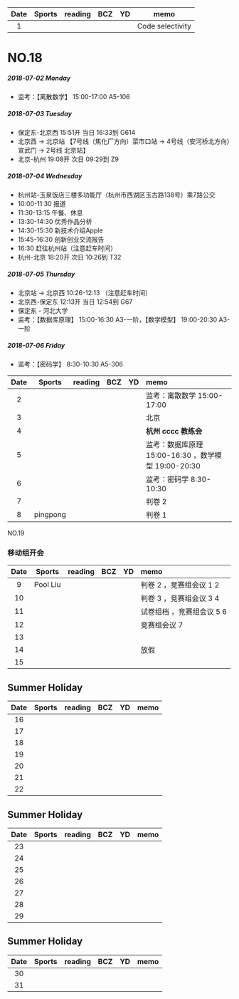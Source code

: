 | Date  | Sports | reading | BCZ | YD | memo | 
| :---: | :---: | :---: | :---: | :---: | :---: | 
| 1 | |  |  |  | Code selectivity | 

# NO.18
##### 2018-07-02 Monday
- 监考：【离散数学】 15:00-17:00 A5-106 
##### 2018-07-03 Tuesday
- 保定东-北京西 15:51开 当日 16:33到 G614  
- 北京西 → 北京站 【7号线（焦化厂方向）菜市口站 → 4号线（安河桥北方向）宣武门 → 2号线 北京站】
- 北京-杭州 19:08开 次日 09:29到 Z9 
##### 2018-07-04 Wednesday
- 杭州站-玉泉饭店三楼多功能厅（杭州市西湖区玉古路138号）乘7路公交
- 10:00-11:30 报道
- 11:30-13:15 午餐、休息
- 13:30-14:30 优秀作品分析
- 14:30-15:30 新技术介绍Apple
- 15:45-16:30 创新创业交流报告
- 16:30 赶往杭州站（注意赶车时间）
- 杭州-北京 18:20开 次日 10:26到 T32  
##### 2018-07-05 Thursday
- 北京站 → 北京西 10:26-12:13  （注意赶车时间）
- 北京西-保定东 12:13开 当日 12:54到 G67 
- 保定东 - 河北大学 
- 监考：【数据库原理】 15:00-16:30 A3-一阶，【数学模型】 19:00-20:30 A3-一阶
##### 2018-07-06 Friday
- 监考：【密码学】 8:30-10:30 A5-306


| Date  | Sports | reading | BCZ | YD | memo | 
| :---: | :---: | :---: | :---: | :---: | :--- | 
| 2 |  |  |  |  | 监考：离散数学 15:00-17:00     | 
| 3 |  |  |  |  | 北京 | 
| 4 |  |  |  |  | **杭州 cccc 教练会** | 
| 5 |  |  |  |  | 监考：数据库原理 15:00-16:30 ，数学模型 19:00-20:30 | 
| 6 |  |  |  |  | 监考：密码学 8:30-10:30  | 
| 7 |  |  |  |  | 判卷 2 | 
| 8 | pingpong |  |  |  | 判卷 1 | 

NO.19
### 移动组开会
| Date  | Sports | reading | BCZ | YD | memo | 
| :---: | :---: | :---: | :---: | :---: | :--- | 
| 9 | Pool Liu |  |  |  | 判卷 2 ，竞赛组会议 1 2|   
| 10 |  |  |  |  | 判卷 3 ，竞赛组会议 3 4| 
| 11 |  |  |  |  | 试卷组档 ，竞赛组会议 5 6| 
| 12 |  |  |  |  | 竞赛组会议 7| 
| 13 |  |  |  |  |  | 
| 14 |  |  |  |  | 放假 | 
| 15 |  |  |  |  |  | 

## Summer Holiday

| Date  | Sports | reading | BCZ | YD | memo | 
| :---: | :---: | :---: | :---: | :---: | :--- | 
| 16 |  |  |  |  |  | 
| 17 |  |  |  |  |  | 
| 18 |  |  |  |  |  | 
| 19 |  |  |  |  |  |   
| 20 |  |  |  |  |  | 
| 21 |  |  |  |  |  | 
| 22 |  |  |  |  |  | 

## Summer Holiday

| Date  | Sports | reading | BCZ | YD | memo | 
| :---: | :---: | :---: | :---: | :---: | :--- | 
| 23 |  |  |  |  |  | 
| 24 |  |  |  |  |  | 
| 25 |  |  |  |  |  | 
| 26 |  |  |  |  |  | 
| 27 |  |  |  |  |  | 
| 28 |  |  |  |  |  | 
| 29 |  |  |  |  |  |  

## Summer Holiday

| Date  | Sports | reading | BCZ | YD | memo | 
| :---: | :---: | :---: | :---: | :---: | :--- | 
| 30 |  |  |  |  |  | 
| 31 |  |  |  |  |  | 

